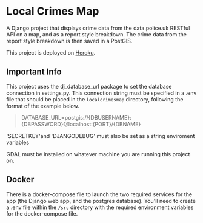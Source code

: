 # Local Crimes Map

A Django project that displays crime data from the data.police.uk RESTful API on a map, and as a report style breakdown. The crime data from the report style breakdown is then saved in a PostGIS.

This project is deployed on [Heroku](https://localcrimesmap.herokuapp.com/).

## Important Info

This project uses the dj_database_url package to set the database connection in settings.py. This connection string must be specified in a .env file that should be placed in the `localcrimesmap` directory, following the format of the example below.

> DATABASE_URL=postgis://{DBUSERNAME}:{DBPASSWORD}@localhost:{PORT}/{DBNAME}

'SECRETKEY'and 'DJANGODEBUG' must also be set as a string enviroment variables

GDAL must be installed on whatever machine you are running this project on.

## Docker

There is a docker-compose file to launch the two required services for the app (the Django web app, and the postgres database). You'll need to create a .env file within the `/src` directory with the required environment variables for the docker-compose file.
